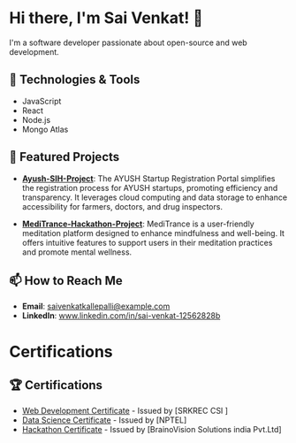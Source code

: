 # Hi there, I'm Sai Venkat! 👋

I'm a software developer passionate about open-source and web development.

## 🔧 Technologies & Tools
- JavaScript
- React
- Node.js
- Mongo Atlas

## 🌟 Featured Projects
- [**Ayush-SIH-Project**](https://ayush-sih-2024-frontend.vercel.app): The AYUSH Startup Registration Portal simplifies the registration process for AYUSH startups, promoting efficiency and transparency. It leverages cloud computing and data storage to enhance accessibility for farmers, doctors, and drug inspectors.

- [**MediTrance-Hackathon-Project**](https://meditrance.vercel.app/): MediTrance is a user-friendly meditation platform designed to enhance mindfulness and well-being. It offers intuitive features to support users in their meditation practices and promote mental wellness.

## 📫 How to Reach Me
- **Email**: saivenkatkallepalli@example.com
- **LinkedIn**: www.linkedin.com/in/sai-venkat-12562828b

# Certifications

## 🏆 Certifications
- [Web Development Certificate](https://drive.google.com/file/d/10IMPDrZiYtrHceyUZ2fiVxP5UYYXYO8x/view?usp=drive_link) - Issued by [SRKREC CSI ]
- [Data Science Certificate](https://drive.google.com/file/d/103k67Qgs2mmsFc9ulINwfdWAiKmoCOSD/view?usp=drive_link) - Issued by [NPTEL]
- [Hackathon Certificate](https://drive.google.com/file/d/1Id1KRbVxHSh7hGi1MR9MDJZb8hCqUL6d/view?usp=drive_link) - Issued by [BrainoVision Solutions india Pvt.Ltd]
